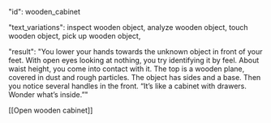 "id": wooden_cabinet

"text_variations":
inspect wooden object, analyze wooden object, touch wooden object, pick up wooden object,

"result":
"You lower your hands towards the unknown object in front of your feet. With open eyes looking at nothing, you try identifying it by feel. About waist height, you come into contact with it. The top is a wooden plane, covered in dust and rough particles. The object has sides and a base. Then you notice several handles in the front. “It’s like a cabinet with drawers. Wonder what’s inside.”"

[[Open wooden cabinet]]
